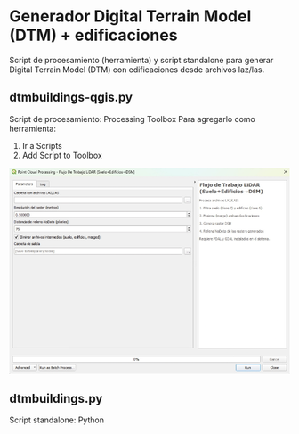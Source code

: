 # Generador Digital Terrain Model (DTM) + edificaciones
Script de procesamiento (herramienta) y script standalone para generar Digital Terrain Model (DTM) con edificaciones desde archivos laz/las.


## dtmbuildings-qgis.py
Script de procesamiento: Processing Toolbox
Para agregarlo como herramienta:
1. Ir a Scripts
2. Add Script to Toolbox

![tool](https://github.com/luzarin/DTM-y-edificaciones/raw/a9ad8f890d27fa9d03c0437a5fef7fda2af48681/tool.png)

## dtmbuildings.py
Script standalone: Python

